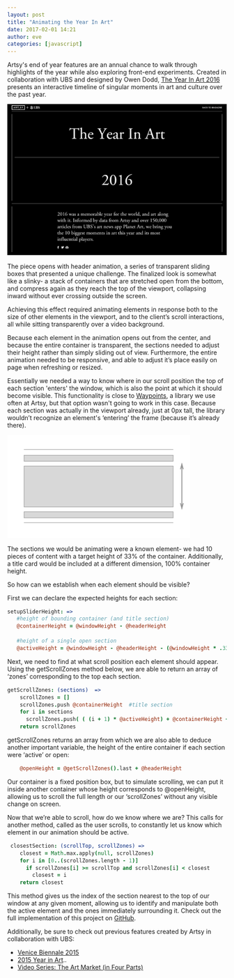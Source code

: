 ```yaml
---
layout: post
title: "Animating the Year In Art"
date: 2017-02-01 14:21
author: eve
categories: [javascript]
---
```


Artsy's end of year features are an annual chance to walk through highlights of the year while also exploring front-end experiments. Created in collaboration with UBS and designed by Owen Dodd, [The Year In Art 2016](https://www.artsy.net/2016-year-in-art) presents an interactive timeline of singular moments in art and culture over the past year.

![2017 Year In Art Animation Sample](/images/2017-02-01-year-in-art/blog-eoy-headeranimation.gif)

The piece opens with header animation, a series of transparent sliding boxes that presented a unique challenge. The finalized look is somewhat like a slinky- a stack of containers that are stretched open from the bottom, and compress again as they reach the top of the viewport, collapsing inward without ever crossing outside the screen.

Achieving this effect required animating elements in response both to the size of other elements in the viewport, and to the client’s scroll interactions, all while sitting transparently over a video background.

<!-- more -->

Because each element in the animation opens out from the center, and because the entire container is transparent, the sections needed to adjust their height rather than simply sliding out of view. Furthermore, the entire animation needed to be responsive, and able to adjust it’s place easily on page when refreshing or resized.

Essentially we needed a way to know where in our scroll position the top of each section 'enters' the window, which is also the point at which it should become visible. This functionality is close to [Waypoints](https://github.com/imakewebthings/waypoints), a library we use often at Artsy, but that option wasn't going to work in this case. Because each section was actually in the viewport already, just at 0px tall, the library wouldn’t recognize an element's ‘entering’ the frame (because it’s already there).

![DOM Element Diagram](/images/2017-02-01-year-in-art/blog-eoy-diagram.png)

The sections we would be animating were a known element- we had 10 pieces of content with a target height of 33% of the container. Additionally, a title card would be included at a different dimension, 100% container height.

So how can we establish when each element should be visible?

First we can declare the expected heights for each section:

```coffeescript
setupSliderHeight: =>
   #height of bounding container (and title section)
   @containerHeight = @windowHeight - @headerHeight

   #height of a single open section
   @activeHeight = @windowHeight - @headerHeight - (@windowHeight * .33)
```

Next, we need to find at what scroll position each element should appear. Using the getScrollZones method below, we are able to return an array of ‘zones’ corresponding to the top each section.

```coffeescript
getScrollZones: (sections)  =>
    scrollZones = []
    scrollZones.push @containerHeight  #title section
    for i in sections
      scrollZones.push( ( (i + 1) * @activeHeight) + @containerHeight + 20)
    return scrollZones
```

getScrollZones returns an array from which we are also able to deduce another important variable, the height of the entire container if each section were ‘active’ or open:

```coffeescript
	@openHeight = @getScrollZones().last + @headerHeight
```

Our container is a fixed position box, but to simulate scrolling, we can put it inside another container whose height corresponds to @openHeight, allowing us to scroll the full length or our ‘scrollZones’ without any visible change on screen.

Now that we’re able to scroll, how do we know where we are?  This calls for another method, called as the user scrolls, to constantly let us know which element in our animation should be active.

```coffeescript
 closestSection: (scrollTop, scrollZones) =>
    closest = Math.max.apply(null, scrollZones)
    for i in [0..(scrollZones.length - 1)]
      if scrollZones[i] >= scrollTop and scrollZones[i] < closest
        closest = i
    return closest
```

This method gives us the index of the section nearest to the top of our window at any given moment, allowing us to identify and manipulate both the active element and the ones immediately surrounding it. Check out the full implementation of this project on [GitHub](https://github.com/artsy/force/tree/master/apps/editorial_features/components/eoy).

Additionally, be sure to check out previous features created by Artsy in collaboration with UBS:

- [Venice Biennale 2015](https://www.artsy.net/venice-biennale-2015)
- [2015 Year in Art](https://www.artsy.net/2015-year-in-art)..
- [Video Series: The Art Market (in Four Parts)](https://www.artsy.net/article/artsy-editorial-uncovering-the-surprisingly-secret-world-of-art-auctions)

